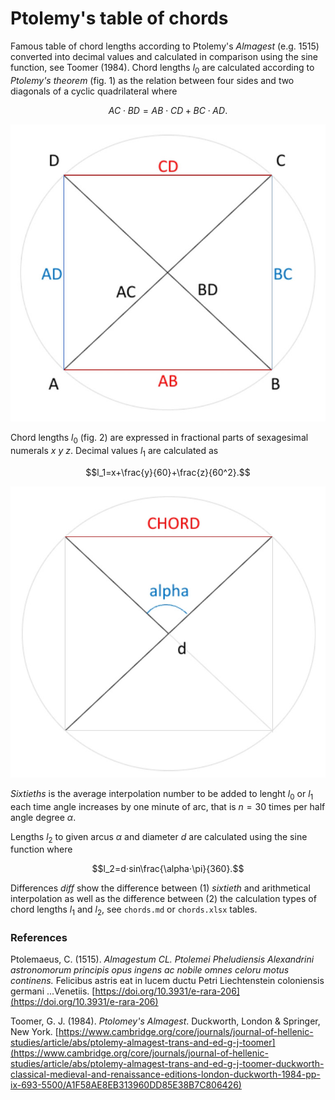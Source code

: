 # Ptolemy's table of chords

Famous table of chord lengths according to Ptolemy's *Almagest* (e.g. 1515) converted into decimal values ​​and calculated in comparison using the sine function, see Toomer (1984).
Chord lengths $l_0$ are calculated according to *Ptolemy's theorem* (fig. 1) as the relation between four sides and two diagonals of a cyclic quadrilateral where

$$AC⋅BD = AB⋅CD + BC⋅AD.$$

![figure.\label{Figure1: Cyclic quadrilateral.}](pic1.jpg)

Chord lengths $l_0$ (fig. 2) are expressed in fractional parts of sexagesimal numerals $x$ $y$ $z.$ Decimal values $l_1$ are calculated as

$$l_1=x+\frac{y}{60}+\frac{z}{60^2}.$$

![figure.\label{Figure2: Chord lengtht representation.}](pic2.jpg)

*Sixtieths* is the average interpolation number to be added to lenght $l_0$ or $l_1$ each time angle increases by one minute of arc, that is $n=30$ times per half angle degree $\alpha$.

Lengths $l_2$ to given arcus $\alpha$ and diameter $d$ are calculated using the sine function where

$$l_2=d⋅sin\frac{\alpha⋅\pi}{360}.$$

Differences $diff$ show the difference between (1) *sixtieth* and arithmetical interpolation as well as the difference between (2) the calculation types of chord lengths $l_1$ and $l_2$, see `chords.md` or `chords.xlsx` tables.

### References

Ptolemaeus, C. (1515). *Almagestum CL. Ptolemei Pheludiensis Alexandrini astronomorum principis opus ingens ac nobile omnes celoru motus continens.* Felicibus astris eat in lucem ductu Petri Liechtenstein coloniensis germani ...Venetiis. [https://doi.org/10.3931/e-rara-206](https://doi.org/10.3931/e-rara-206)

Toomer, G. J. (1984). *Ptolomey's Almagest*. Duckworth, London & Springer, New York. [https://www.cambridge.org/core/journals/journal-of-hellenic-studies/article/abs/ptolemy-almagest-trans-and-ed-g-j-toomer](https://www.cambridge.org/core/journals/journal-of-hellenic-studies/article/abs/ptolemy-almagest-trans-and-ed-g-j-toomer-duckworth-classical-medieval-and-renaissance-editions-london-duckworth-1984-pp-ix-693-5500/A1F58AE8EB313960DD85E38B7C806426)
